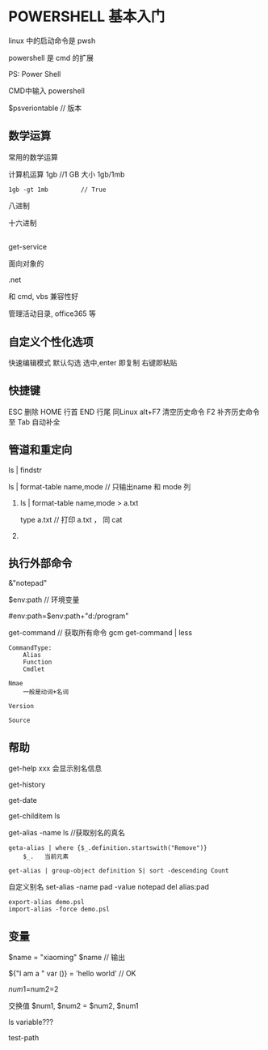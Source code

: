 
# POWERSHELL 基本入门

linux 中的启动命令是 pwsh

powershell 是 cmd 的扩展

PS: Power Shell


CMD中输入 powershell


$psveriontable   // 版本


## 数学运算

常用的数学运算

计算机运算
    1gb                 //1 GB 大小
    1gb/1mb

    1gb -gt 1mb         // True

八进制
    
十六进制


## 

get-service

面向对象的

.net

和 cmd, vbs 兼容性好

管理活动目录, office365 等


## 自定义个性化选项

快速编辑模式 默认勾选
    选中,enter 即复制
    右键即粘贴


## 快捷键

ESC             删除
HOME            行首
END             行尾
<C-c>           同Linux
alt+F7          清空历史命令
F2              补齐历史命令至
Tab             自动补全

## 管道和重定向

ls | findstr

ls | format-table name,mode     // 只输出name 和 mode 列


1. >
    ls | format-table name,mode > a.txt

    type a.txt                      // 打印 a.txt ， 同 cat

2. >>


## 执行外部命令

&"notepad"

$env:path           // 环境变量

#env:path=$env:path+"d:/program"


get-command         // 获取所有命令 gcm
get-command | less


    CommandType:    
        Alias
        Function
        Cmdlet

    Nmae
        一般是动词+名词

    Version

    Source


## 帮助

get-help xxx
    会显示别名信息

get-history

get-date

get-childitem       ls

get-alias -name ls  //获取别名的真名

```
geta-alias | where {$_.definition.startswith("Remove")}
    $_.   当前元素

get-alias | group-object definition S| sort -descending Count

```

自定义别名
    set-alias -name pad -value notepad
    del alias:pad

    export-alias demo.psl
    import-alias -force demo.psl


## 变量

$name = "xiaoming"
$name                   // 输出

${"I am a " var ()} = 'hello world'     // OK

$num1=$num2=2

交换值
    $num1, $num2 = $num2, $num1


ls variable???

test-path
